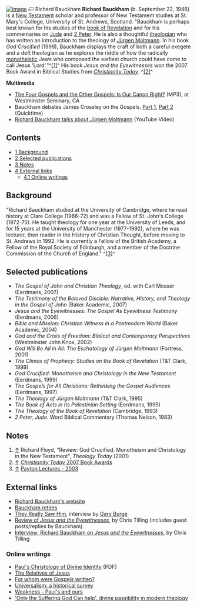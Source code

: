 [![image](images/thumb/1/18/Bauckham.jpg/180px-Bauckham.jpg)](http://www.theopedia.com/File:Bauckham.jpg)
[![image](data:image/png;base64,iVBORw0KGgoAAAANSUhEUgAAAA8AAAALCAAAAACFLIiAAAAAAnRSTlMA/1uRIrUAAABPSURBVAjXY/j///+5vXDwjAHIr26ZAgXZe8H8a/+hoIcw/9nevdVL9+79DuPvzQYZFPUezu8BMZLXgkExnD8HAu6hqv//n+HZVjD4DuUDAKlChD3fj6aPAAAAAElFTkSuQmCC)](http://www.theopedia.com/File:Bauckham.jpg "Enlarge")
Richard Bauckham
**Richard Bauckham** (b. September 22, 1946) is a
[New Testament](New_Testament "New Testament") scholar and
professor of New Testament studies at St. Mary's College,
University of St. Andrews, Scotland. "Bauckham is perhaps best
known for his studies of the
[book of Revelation](Book_of_Revelation "Book of Revelation") and
for his commentaries on [Jude](Epistle_of_Jude "Epistle of Jude")
and [2 Peter](2_Peter "2 Peter"). He is also a thoughtful
[theologian](Theologian "Theologian") who has written an
introduction to the theology of
[Jürgen Moltmann](Jürgen_Moltmann "Jürgen Moltmann"). In his book
*God Crucified* (1999), Bauckham displays the craft of both a
careful exegete and a deft theologian as he explores the riddle of
how the radically [monotheistic](Monotheism "Monotheism") Jews who
composed the earliest church could have come to call Jesus
'Lord'."^[[1]](#note-0)^ His book *Jesus and the Eyewitnesses* won
the 2007 Book Award in Biblical Studies from
*[Christianity Today](Christianity_Today "Christianity Today")*.
^[[2]](#note-1)^



**Multimedia**

-   [The Four Gospels and the Other Gospels: Is Our Canon Right?](http://www.netfilehost.com/wscal/GuestLectures/bauckham.07.11.14.mp3)
    (MP3), at Westminster Seminary, CA
-   Bauckham debates James Crossley on the Gospels,
    [Part 1](http://www.premierradio.org.uk/listen/ondemand.aspx?mediaid=%7B0AECB5BB-FCAE-432F-8224-960C4AD52A5C%7D),
    [Part 2](http://www.premierradio.org.uk/listen/ondemand.aspx?mediaid=%7B97ADA01D-956B-419D-B2CD-1D382BCE8723%7D)
    (Quicktime)
-   [Richard Bauckham talks about Jürgen Moltmann](http://www.youtube.com/stjohnsnottingham#p/u/4/vUcCoP9EPY4)
    (YouTube Video)

## Contents

-   [1 Background](#Background)
-   [2 Selected publications](#Selected_publications)
-   [3 Notes](#Notes)
-   [4 External links](#External_links)
    -   [4.1 Online writings](#Online_writings)


## Background

"Richard Bauckham studied at the University of Cambridge, where he
read history at Clare College (1966-72) and was a Fellow of St.
John's College (1972-75). He taught theology for one year at the
University of Leeds, and for 15 years at the University of
Manchester (1977-1992), where he was lecturer, then reader in the
History of Christian Thought, before moving to St. Andrews in 1992.
He is currently a Fellow of the British Academy, a Fellow of the
Royal Society of Edinburgh, and a member of the Doctrine Commission
of the Church of England." ^[[3]](#note-2)^

## Selected publications

-   *The Gospel of John and Christian Theology*, ed. with Carl
    Mosser (Eerdmans, 2007)
-   *The Testimony of the Beloved Disciple: Narrative, History, and Theology in the Gospel of John*
    (Baker Academic, 2007)
-   *Jesus and the Eyewitnesses: The Gospel As Eyewitness Testimony*
    (Eerdmans, 2006)
-   *Bible and Mission: Christian Witness in a Postmodern World*
    (Baker Academic, 2004)
-   *God and the Crisis of Freedom: Biblical and Contemporary Perspectives*
    (Westminster John Knox, 2002)
-   *God Will Be All in All: The Eschatology of Jürgen Moltmann*
    (Fortress, 2001)
-   *The Climax of Prophecy: Studies on the Book of Revelation*
    (T&T Clark, 1999)
-   *God Crucified: Monotheism and Christology in the New Testament*
    (Eerdmans, 1999)
-   *The Gospels for All Christians: Rethinking the Gospel Audiences*
    (Eerdmans, 1997)
-   *The Theology of Jürgen Moltmann* (T&T Clark, 1995)
-   *The Book of Acts in Its Palestinian Setting* (Eerdmans, 1995)
-   *The Theology of the Book of Revelation* (Cambridge, 1993)
-   *2 Peter, Jude*. Word Biblical Commentary (Thomas Nelson,
    1983)

## Notes

1.  [↑](#ref-0) Richard Floyd, "Review: God Crucified: Monotheism
    and Christology in the New Testament", *Theology Today* (2001)
2.  [↑](#ref-1)
    [*Christianity Today* 2007 Book Awards](http://www.christianitytoday.com/ct/2007/june/8.36.html)
3.  [↑](#ref-2)
    [Payton Lectures - 2003](http://www.fuller.edu/news/html/paytonlectures2003.asp)

## External links

-   [Richard Bauckham's website](http://richardbauckham.co.uk/)
-   [Bauckham retires](http://paleojudaica.blogspot.com/2007_10_28_archive.html#4936903858951412897)
-   [They Really Saw Him](http://www.christianitytoday.com/ct/2007/juneweb-only/123-42.0.html),
    interview by [Gary Burge](Gary_Burge "Gary Burge")
-   [Review of *Jesus and the Eyewitnesses*](http://www.christilling.de/blog/2006/11/jesus-and-eyewitnesses-outline-of.html),
    by Chris Tilling (includes guest posts/replies by Bauckham)
-   [Interview: Richard Bauckham on *Jesus and the Eyewitnesses*](http://www.christilling.de/blog/2006/11/richard-bauckham-on-jesus-and.html),
    by Chris Tilling

### Online writings

-   [Paul's Christology of Divine Identity](http://www.forananswer.org/Top_JW/Richard_Bauckham.pdf)
    (PDF)
-   [The Relatives of Jesus](http://www.biblicalstudies.org.uk/article_relatives_bauckham.html)
-   [For whom were Gospels written?](http://personal1.stthomas.edu/dtlandry/bauckham.htm)
-   [Universalism: a historical survey](http://www.theologicalstudies.org.uk/article_universalism_bauckham.html)
-   [Weakness - Paul's and ours](http://www.biblicalstudies.org.uk/article_weakness_bauckham.html)
-   ['Only the Suffering God Can help'. divine passibility in modern theology](http://www.theologicalstudies.org.uk/article_god_bauckham.html)



